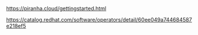 https://piranha.cloud/gettingstarted.html

https://catalog.redhat.com/software/operators/detail/60ee049a744684587e218ef5
